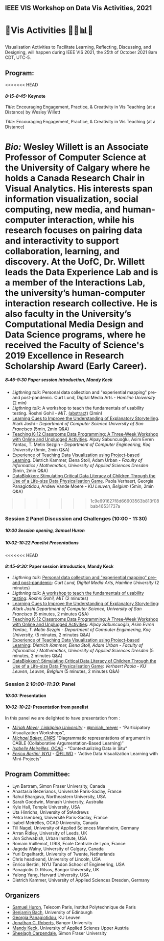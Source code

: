 ## IEEE VIS Workshop on Data Vis Activities, 2021

# 🎉Vis Activities 🍻🧠📊💡
Visualisation Activities to Facilitate Learning, Reflecting, Discussing, and Designing, will happen during IEEE VIS 2021, the 25th of October 2021 8am CDT, UTC-5.


## Program:




<<<<<<< HEAD
#### _8:15-8:45:_ __Keynote__

_Title:_ Encouraging Engagement, Practice, & Creativity in Vis Teaching (at a Distance) 
by Wesley Willett

_Title:_ Encouraging Engagement, Practice, & Creativity in Vis Teaching (at a Distance)

_Bio:_ Wesley Willett is an Associate Professor of Computer Science at the University of Calgary where he holds a Canada Research Chair in Visual Analytics. His interests span information visualization, social computing, new media, and human-computer interaction, while his research focuses on pairing data and interactivity to support collaboration, learning, and discovery. At the UofC, Dr. Willett leads the Data Experience Lab and is a member of the Interactions Lab, the university’s human-computer interaction research collective. He is also faculty in the University’s Computational Media Design and Data Science programs, where he received the Faculty of Science's 2019 Excellence in Research Scholarship Award (Early Career). 
=======
##### 8:45-9:30 __Paper session introduction, Mandy Keck__

* _Ligthning talk:_ Personal data collection and "experiential mapping" pre- and post-pandemic. Curt Lund, Digital Media Arts - _Hamline University_ (2 min) 
* _Ligthning talk:_ A workshop to teach the fundamentals of usability testing. Roshni Gohil - _MIT_. [(abstract)](papers/Abstract-Gohil-UsabilityTestingDataVisualizations.pdf) (2min)
* [Learning Cues to Improve the Understanding of Explanatory Storytelling](papers/1154_Alark_Joshi.pdf). Alark Joshi - _Department of Computer Science University of San Francisco_ (5min, 2min Q&A)
* [Teaching K-12 Classrooms Data Programming: A Three-Week Workshop with Online and Unplugged Activities](papers/1355_Alpay_Sabuncuoglo.pdf). Alpay Sabuncuoğlu, Asim Evren Yantac, T. Metin Sezgin - _Department of Computer Engineering, Koç University_ (5min, 2min Q&A)
* [Experience of Teaching Data Visualization using Project-based Learning](papers/6705_Dietrich_Kammer.pdf). Dietrich Kammer, Elena Stoll, Adam Urban - _Faculty of Informatics / Mathematics, University of Applied Sciences Dresden_ (5min, 2min Q&A)
* [DataBlokken: Stimulating Critical Data Literacy of Children Through the Use of a Life-size Data Physicalisation Game](papers/8933_Paola_Verhaert.pdf). Paola Verhaert, Georgia Panagiotidou, Andew Vande Moere - _KU Leuven, Belgium_ (5min, 2min Q&A)
>>>>>>> 1c9e691627f8d66603563b813f08bab46531737a

### Session 2 Panel Discussion and Challenges (10:00 - 11:30)

##### 10:00 __Session opening, Samuel Huron__ 
##### 10:02-10:22 __Panelist Presentations__ 

<<<<<<< HEAD
#### _8:45-9:30:_ __Paper session introduction, Mandy Keck__

* _Ligthning talk:_ [Personal data collection and "experiential mapping" pre- and post-pandemic](papers/.pdf): _Curt Lund, Digital Media Arts, Hamline University_ (2 minutes)
* _Ligthning talk:_ [A workshop to teach the fundamentals of usability testing](papers/.pdf): _Roshni Gohil, MIT_ (2 minutes)
* [Learning Cues to Improve the Understanding of Explanatory Storytelling](papers/.pdf): _Alark Joshi Department of Computer Science, University of San Francisco_ (5 minutes, 2 minutes Q&A)
* [Teaching K-12 Classrooms Data Programming: A Three-Week Workshop with Online and Unplugged Activities](papers/.pdf): _Alpay Sabuncuoğlu, Asim Evren Yantac, T. Metin Sezgin - Department of Computer Engineering, Koç University,_ (5 minutes, 2 minutes Q&A)
* [Experience of Teaching Data Visualization using Project-based Learning](papers/.pdf): _Dietrich Kammer, Elena Stoll, Adam Urban - Faculty of Informatics / Mathematics, University of Applied Sciences Dresden_ (5 minutes, 2 minutes Q&A)
* [DataBlokken’: Stimulating Critical Data Literacy of Children Through the Use of a Life-size Data Physicalisation Game](papers/.pdf): _Verhaert Paola - KU Leuven, Leuven, Belgium_ (5 minutes, 2 minutes Q&A)


### Session 2 _10:00-11:30_: Panel

#### _10:00:_ __Presentation__
#### _10:02-10:22:_ __Presentation from panelist__

In this panel we are delighted to have presentation from  : 
* _[Miriah Meyer, Linköping University](https://miriah.github.io/)_ - [@miriah_meyer](https://twitter.com/miriah_meyer) - “Participatory Visualization Workshops”,
* _[Michael Baker, CNRS](https://scholar.google.com/citations?user=PimAOhsAAAAJ&hl=fr)_  “Diagrammatic representations of argument in CABLE (Collaborative Argumentation-Based Learning)” 
* _[Isabelle Meireilles, OCAD](https://www2.ocadu.ca/bio/isabel-meirelles-0)_ - “Contextualizing Data in Situ”
* _[Enrico Bertini, NYU](http://enrico.bertini.io/)_ - [@FILWD](https://twitter.com/filwd) - "Active Data Visualization Learning with Mini-Projects"


## Program Committee:

* Lyn Bartram, Simon Fraser University, Canada
* Anastasia Bezerianos, Université Paris-Saclay, France
* Rahul Bhargava, Northeastern University, USA
* Sarah Goodwin, Monash University, Australia
* Kyle Hall, Temple University, USA
* Uta Hinrichs, University of StAndrews
* Petra Isenberg, Université Paris-Saclay, France
* Isabel Meirelles, OCAD University, Canada
* Till Nagel, University of Applied Sciences Mannheim, Germany
* Arran Ridley, University of Leeds, UK
* Jon Schwabish, Urban Institute, USA
* Romain Vuillemot, LIRIS, Ecole Centrale de Lyon, France
* Jagoda Walny, University of Calgary, Canada
* Yuri Engelhardt, University of Twente, Netherlands
* Chris headleand, University of Lincoln, USA
* Enrico Bertini, NYU Tandon School of Engineering, USA
* Panagiotis D. Ritsos, Bangor University, UK
* Yalong Yang, Harvard University, USA
* Dietrich Kammer, University of Applied Sciences Dresden, Germany

## Organizers

* [Samuel Huron](https://perso.telecom-paristech.fr/shuron/#!index.md), Telecom Paris, Institut Polytechnique de Paris
* [Benjamin Bach](http://benjbach.me), University of Edinburgh 
* [Georgia Panagiotidou](https://www.kuleuven.be/wieiswie/en/person/00120899), KU Leuven
* [Jonathan C. Roberts](https://www.bangor.ac.uk/computer-science-and-electronic-engineering/staff/jonathan-roberts/en), Bangor University
* [Mandy Keck](http://www.visual-search.org), University of Applied Scienes Upper Austria
* [Sheelagh Carpendale](https://www.cs.sfu.ca/~sheelagh/), Simon Fraser University





